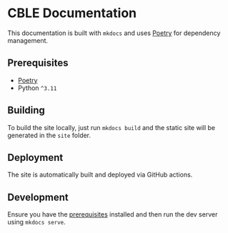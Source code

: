 # CBLE Documentation

This documentation is built with `mkdocs` and uses [Poetry](https://python-poetry.org/) for dependency management.

## Prerequisites

- [Poetry](https://python-poetry.org/docs/#installation)
- Python `^3.11`

## Building

To build the site locally, just run `mkdocs build` and the static site will be generated in the `site` folder.

## Deployment

The site is automatically built and deployed via GitHub actions.

## Development

Ensure you have the [prerequisites](#prerequisites) installed and then run the dev server using `mkdocs serve`.

